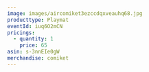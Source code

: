 ```yaml
---
image: images/aircomiket3ezccdqxveauhq68.jpg
producttype: Playmat
eventId: iuq6O2mCN
pricings:
  - quantity: 1
    price: 65
asin: s-3nnEIe0gW
merchandise: comiket
---
```

